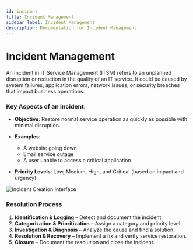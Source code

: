 ```yaml
---
id: incident
title: Incident Management
sidebar_label: Incident Management
description: Documentation for Incident Management
---
```


# Incident Management

An Incident in IT Service Management (ITSM) refers to an unplanned disruption or reduction in the quality of an IT service. It could be caused by system failures, application errors, network issues, or security breaches that impact business operations. 

### Key Aspects of an Incident: 

- **Objective**: Restore normal service operation as quickly as possible with minimal disruption. 

- **Examples**:  
  - A website going down 
  - Email service outage 
  - A user unable to access a critical application 

- **Priority Levels**: Low, Medium, High, and Critical (based on impact and urgency).


![Incident Creation Interface](/img/Helpdesk/Inident_Creation.png)

### Resolution Process

1. **Identification & Logging** – Detect and document the incident.
2. **Categorization & Prioritization** – Assign a category and priority level.
3. **Investigation & Diagnosis** – Analyze the cause and find a solution.
4. **Resolution & Recovery** – Implement a fix and verify service restoration.
5. **Closure** – Document the resolution and close the incident.


